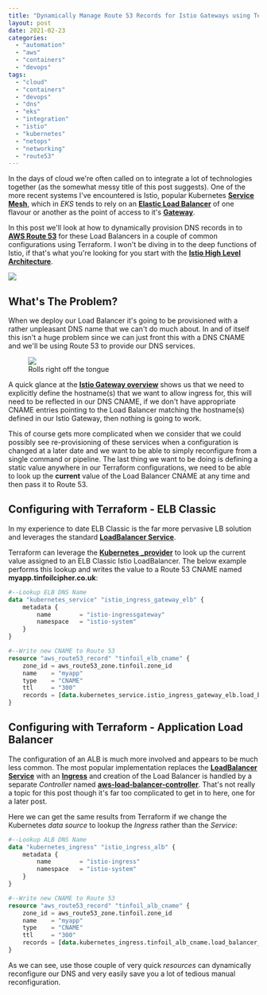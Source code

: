 ```yaml
---
title: "Dynamically Manage Route 53 Records for Istio Gateways using Terraform"
layout: post
date: 2021-02-23
categories: 
  - "automation"
  - "aws"
  - "containers"
  - "devops"
tags: 
  - "cloud"
  - "containers"
  - "devops"
  - "dns"
  - "eks"
  - "integration"
  - "istio"
  - "kubernetes"
  - "netops"
  - "networking"
  - "route53"
---
```


In the days of cloud we're often called on to integrate a lot of technologies together (as the somewhat messy title of this post suggests). One of the more recent systems I've encountered is Istio, popular Kubernetes [**Service Mesh**](https://istio.io/latest/docs/concepts/what-is-istio/), which in _EKS_ tends to rely on an **[Elastic Load Balancer](https://aws.amazon.com/elasticloadbalancing/)** of one flavour or another as the point of access to it's **[Gateway](https://istio.io/latest/docs/concepts/what-is-istio/)**.

In this post we'll look at how to dynamically provision DNS records in to **[AWS Route 53](https://aws.amazon.com/route53/)** for these Load Balancers in a couple of common configurations using Terraform. I won't be diving in to the deep functions of Istio, if that's what you're looking for you start with the [**Istio High Level Architecture**](https://istio.io/latest/docs/).

<img src="/assets/{{ page.path | split: '/' | last | split: '.' | first }}/01-1.png" class="scaled-img-75">

## What's The Problem?

When we deploy our Load Balancer it's going to be provisioned with a rather unpleasant DNS name that we can't do much about. In and of itself this isn't a huge problem since we can just front this with a DNS CNAME and we'll be using Route 53 to provide our DNS services.

<figure>
  <img src="/assets/{{ page.path | split: '/' | last | split: '.' | first }}/02-16.png">
  <figcaption>Rolls right off the tongue</figcaption>
</figure>

A quick glance at the [**Istio Gateway overview**](https://istio.io/latest/docs/concepts/traffic-management/#gateway-example) shows us that we need to explicitly define the hostname(s) that we want to allow ingress for, this will need to be reflected in our DNS CNAME, if we don't have appropriate CNAME entries pointing to the Load Balancer matching the hostname(s) defined in our Istio Gateway, then nothing is going to work.

This of course gets more complicated when we consider that we could possibly see re-provisioning of these services when a configuration is changed at a later date and we want to be able to simply reconfigure from a single command or pipeline. The last thing we want to be doing is defining a static value anywhere in our Terraform configurations, we need to be able to look up the **current** value of the Load Balancer CNAME at any time and then pass it to Route 53.

## Configuring with Terraform - ELB Classic

In my experience to date ELB Classic is the far more pervasive LB solution and leverages the standard **[LoadBalancer Service](https://kubernetes.io/docs/concepts/services-networking/service/#loadbalancer)**.

Terraform can leverage the [**Kubernetes _provider**](/creating-authenticating-and-configuring-elastic-kubernetes-service-using-terraform/) to look up the current value assigned to an ELB Classic Istio LoadBalancer. The below example performs this lookup and writes the value to a Route 53 CNAME named **myapp.tinfoilcipher.co.uk**:

```terraform
#--Lookup ELB DNS Name
data "kubernetes_service" "istio_ingress_gateway_elb" {
    metadata {
        name        = "istio-ingressgateway"
        namespace   = "istio-system"
    }
}

#--Write new CNAME to Route 53
resource "aws_route53_record" "tinfoil_elb_cname" {
    zone_id = aws_route53_zone.tinfoil.zone_id
    name    = "myapp"
    type    = "CNAME"
    ttl     = "300"
    records = [data.kubernetes_service.istio_ingress_gateway_elb.load_balancer_ingress.0.hostname]
}
```

## Configuring with Terraform - Application Load Balancer

The configuration of an ALB is much more involved and appears to be much less common. The most popular implementation replaces the **[LoadBalancer Service](https://kubernetes.io/docs/concepts/services-networking/service/#loadbalancer)** with an **[Ingress](https://kubernetes.io/docs/concepts/services-networking/ingress/)** and creation of the Load Balancer is handled by a separate _Controller_ named **[aws-load-balancer-controller](https://github.com/kubernetes-sigs/aws-load-balancer-controller)**. That's not really a topic for this post though it's far too complicated to get in to here, one for a later post.

Here we can get the same results from Terraform if we change the Kubernetes _data source_ to lookup the _Ingress_ rather than the _Service_:

```terraform
#--Lookup ALB DNS Name
data "kubernetes_ingress" "istio_ingress_alb" {
    metadata {
        name        = "istio-ingress"
        namespace   = "istio-system"
    }
}

#--Write new CNAME to Route 53
resource "aws_route53_record" "tinfoil_alb_cname" {
    zone_id = aws_route53_zone.tinfoil.zone_id
    name    = "myapp"
    type    = "CNAME"
    ttl     = "300"
    records = [data.kubernetes_ingress.tinfoil_alb_cname.load_balancer_ingress.0.hostname]
}
```

As we can see, use those couple of very quick _resources_ can dynamically reconfigure our DNS and very easily save you a lot of tedious manual reconfiguration.
